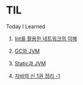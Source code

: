 # TIL
Today I Learned

1. [Int를 활용한 네트워크의 이해](./Java/[Day1]%20Int%EB%A5%BC%20%ED%99%9C%EC%9A%A9%ED%95%9C%20%EB%84%A4%ED%8A%B8%EC%9B%8C%ED%81%AC%EC%9D%98%20%EC%9D%B4%ED%95%B4.md)

2. [GC와 JVM](./Java/%5BDay2%5D%20GC.md)

3. [Static과 JVM](./Java/%5BDay3%5D%20%28%EC%A7%84%ED%96%89%EC%A4%91%29Static%EA%B3%BC%20JVM.md)

4. [자바의 신 1권 정리 -1](./Java/%5BDay4%2C5%2C6%5D%20%28%EC%A7%84%ED%96%89%EC%A4%91%29%EC%9E%90%EB%B0%94%EC%9D%98%20%EC%8B%A0%201%EA%B6%8C%20%EC%A0%95%EB%A6%AC.md)
